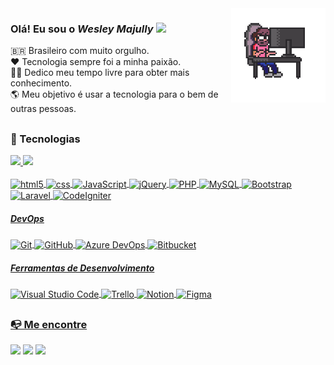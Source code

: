 <div>
  <img align="right" src="https://raw.githubusercontent.com/majully/majully/main/code-dev.gif" width="30%"/>
</div>

### Olá! Eu sou o ***Wesley Majully*** <img src="https://raw.githubusercontent.com/kaueMarques/kaueMarques/master/hi.gif" width="25px">

🇧🇷 Brasileiro com muito orgulho.<br/>
❤️ Tecnologia sempre foi a minha paixão.<br/>
👨‍💻 Dedico meu tempo livre para obter mais conhecimento.<br/>
🌎 Meu objetivo é usar a tecnologia para o bem de outras pessoas.

<h2></h2>

**<h3>🚀 Tecnologias</h3>**

<div>
  <a href="https://github.com/majully">
  <img height="150em" src="https://github-readme-stats.vercel.app/api?username=majully&show_icons=true&theme=tokyonight"/>
  <img height="152em" src="https://github-readme-stats.vercel.app/api/top-langs/?username=majully&layout=compact&langs_count=16&theme=tokyonight"/>
</div>

<br/>

<div style="display: inline_block">
  <img align="center" alt="html5" src="https://img.shields.io/badge/HTML5-E56027?style=for-the-badge&logo=html5&logoColor=white" />
  <img align="center" alt="css" src="https://img.shields.io/badge/CSS3-1572B6?style=for-the-badge&logo=css3&logoColor=white" />
  <img align="center" alt="JavaScript" src="https://img.shields.io/badge/JavaScript-F7DF1E?style=for-the-badge&logo=javascript&logoColor=black" />
  <img align="center" alt="jQuery" src="https://img.shields.io/badge/jQuery-0769AD?style=for-the-badge&logo=jquery&logoColor=white" />
  <img align="center" alt="PHP" src="https://img.shields.io/badge/PHP-777BB4?style=for-the-badge&logo=php&logoColor=white" />
  <img align="center" alt="MySQL" src="https://img.shields.io/badge/MySQL-214C66?style=for-the-badge&logo=mysql&logoColor=white" />
  <img align="center" alt="Bootstrap" src="https://img.shields.io/badge/Bootstrap-563D7C?style=for-the-badge&logo=bootstrap&logoColor=white" />
  <img align="center" alt="Laravel" src="https://img.shields.io/badge/Laravel-FF2D20?style=for-the-badge&logo=laravel&logoColor=white" />
  <img align="center" alt="CodeIgniter" src="https://img.shields.io/badge/CodeIgniter-EE4324?style=for-the-badge&logo=codeIgniter&logoColor=white" />
</div>

<h5>DevOps</h5>
<div style="display: inline_block">
  <img align="center" alt="Git" src="https://img.shields.io/badge/Git-E84D31?style=for-the-badge&logo=git&logoColor=white" />
  <img align="center" alt="GitHub" src="https://img.shields.io/badge/GitHub-1B1F23?style=for-the-badge&logo=github&logoColor=white" />
  <img align="center" alt="Azure DevOps" src="https://img.shields.io/badge/Azure DevOps-0072C9?style=for-the-badge&logo=microsoft-azure&logoColor=white" />
  <img align="center" alt="Bitbucket" src="https://img.shields.io/badge/Bitbucket-330F63?style=for-the-badge&logo=bitbucket&logoColor=white" />
</div>

<h5>Ferramentas de Desenvolvimento</h5>
<div style="display: inline_block">
  <img align="center" alt="Visual Studio Code" src="https://img.shields.io/badge/-Visual%20Studio%20Code-333333?style=for-the-badge&logo=visual-studio-code&logoColor=007ACC" />
  <img align="center" alt="Trello" src="https://img.shields.io/badge/-Trello-333333?style=for-the-badge&logo=Trello&logoColor=007ACC" />
  <img align="center" alt="Notion" src="https://img.shields.io/badge/-Notion-333333?style=for-the-badge&logo=Notion&logoColor=007ACC" />
  <img align="center" alt="Figma" src="https://img.shields.io/badge/-Figma-333333?style=for-the-badge&logo=Figma&logoColor=007ACC" />
</div>

<h2></h2>

**<h3>📭 Me encontre</h3>**

<div> 
  <a href = "mailto:wesleymajully@hotmail.com"><img src="https://img.shields.io/badge/Microsoft_Outlook-0078D4?style=for-the-badge&logo=microsoft-outlook&logoColor=white" target="_blank"></a>
  <a href="https://www.linkedin.com/in/wesleymajully/" target="_blank"><img src="https://img.shields.io/badge/-LinkedIn-%230077B5?style=for-the-badge&logo=linkedin&logoColor=white" target="_blank"></a>
  <a href="https://www.instagram.com/majully/" target="_blank"><img src="https://img.shields.io/badge/-Instagram-b5179e?style=for-the-badge&logo=instagram&logoColor=white" target="_blank"></a>
</div>
